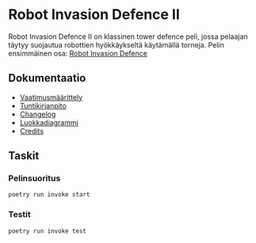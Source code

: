 # Robot Invasion Defence II

Robot Invasion Defence II on klassinen tower defence peli, jossa pelaajan täytyy suojautua robottien hyökkäykseltä käytämällä torneja. Pelin ensimmäinen osa: [Robot Invasion Defence](https://github.com/3nd3r1/robot-invasion-defence)

## Dokumentaatio

-   [Vaatimusmäärittely](./robot-tower-defence-2/dokumentaatio/vaatimusmaarittely.md)
-   [Tuntikirjanpito](./robot-tower-defence-2/dokumentaatio/tuntikirjanpito.md)
-   [Changelog](./robot-tower-defence-2/dokumentaatio/changelog.md)
-   [Luokkadiagrammi](./robot-tower-defence-2/dokumentaatio/luokkadiagrammi.md)
-   [Credits](./robot-tower-defence-2/dokumentaatio/credits.md)

## Taskit

### Pelinsuoritus

`poetry run invoke start`

### Testit

`poetry run invoke test`
